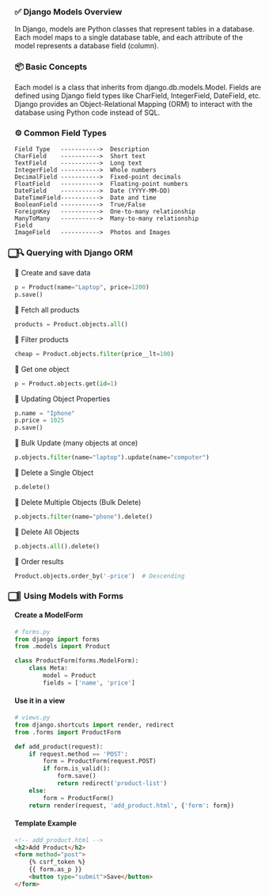 ### ✅ Django Models Overview

In Django, models are Python classes that represent tables in a database. 
Each model maps to a single database table, and each attribute of the model 
represents a database field (column).

### 📦 Basic Concepts

Each model is a class that inherits from django.db.models.Model.
Fields are defined using Django field types like CharField, IntegerField, DateField, etc.
Django provides an Object-Relational Mapping (ORM) to interact with the database 
using Python code instead of SQL.

### ⚙️ Common Field Types
```
Field Type	 ----------->  Description
CharField	 ----------->  Short text
TextField	 ----------->  Long text
IntegerField ----------->  Whole numbers
DecimalField ----------->  Fixed-point decimals
FloatField	 ----------->  Floating-point numbers
DateField	 ----------->  Date (YYYY-MM-DD)
DateTimeField----------->  Date and time
BooleanField ----------->  True/False
ForeignKey	 ----------->  One-to-many relationship
ManyToMany   ----------->  Many-to-many relationship
Field	 
ImageField   ----------->  Photos and Images  
```

### ⃣ 🔍 Querying with Django ORM

🔸 Create and save data
```python
p = Product(name="Laptop", price=1200)
p.save()
```

🔸 Fetch all products
```python
products = Product.objects.all()
```

🔸 Filter products
```python
cheap = Product.objects.filter(price__lt=100)
```

🔸 Get one object
```python
p = Product.objects.get(id=1)
```

🔸 Updating Object Properties
```python
p.name = "Iphone"
p.price = 1025
p.save()
```

🔸 Bulk Update (many objects at once)
```python
p.objects.filter(name="laptop").update(name="computer")
```

🔸 Delete a Single Object
```python
p.delete()
```

🔸 Delete Multiple Objects (Bulk Delete)
```python
p.objects.filter(name="phone").delete()
```

🔸 Delete All Objects
```python
p.objects.all().delete()
```

🔸 Order results
```python
Product.objects.order_by('-price')  # Descending
```

### ⃣ 📝 Using Models with Forms

#### Create a ModelForm

```python
# forms.py
from django import forms
from .models import Product

class ProductForm(forms.ModelForm):
    class Meta:
        model = Product
        fields = ['name', 'price']
```

#### Use it in a view

```python
# views.py
from django.shortcuts import render, redirect
from .forms import ProductForm

def add_product(request):
    if request.method == 'POST':
        form = ProductForm(request.POST)
        if form.is_valid():
            form.save()
            return redirect('product-list')
    else:
        form = ProductForm()
    return render(request, 'add_product.html', {'form': form})
```

#### Template Example

```html
<!-- add_product.html -->
<h2>Add Product</h2>
<form method="post">
    {% csrf_token %}
    {{ form.as_p }}
    <button type="submit">Save</button>
</form>
```